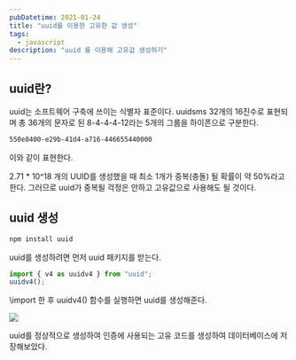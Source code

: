 ```yaml
---
pubDatetime: 2021-01-24
title: "uuid를 이용한 고유한 값 생성"
tags:
  - javascript
description: "uuid 를 이용해 고유값 생성하기"
---
```


## uuid란?

uuid는 소프트웨어 구축에 쓰이는 식별자 표준이다.
uuidsms 32개의 16진수로 표현되며 총 36개의 문자로 된 8-4-4-4-12라는 5개의 그룹을 하이픈으로 구분한다.

```txt
550e8400-e29b-41d4-a716-446655440000
```

이와 같이 표현한다.

2.71 \* 10^18 개의 UUID를 생성했을 때 최소 1개가 중복(충돌) 될 확률이 약 50%라고 한다.
그러므로 uuid가 중복될 걱정은 안하고 고유값으로 사용해도 될 것이다.

## uuid 생성

```bash
npm install uuid
```

uuid를 생성하려면 먼저 uuid 패키지를 받는다.

```js
import { v4 as uuidv4 } from "uuid";
uuidv4();
```

\import 한 후 uuidv4() 함수를 실행하면 uuid를 생성해준다.

![](https://images.velog.io/images/hojin9622/post/2d868b37-6e89-4790-80c9-2c5d98d6740b/Screen%20Shot%202021-01-24%20at%201.05.32%20AM.png)

uuid를 정상적으로 생성하여 인증에 사용되는 고유 코드를 생성하여 데이터베이스에 저장해보았다.
